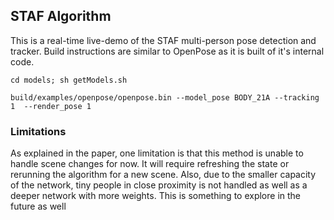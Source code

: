 ## STAF Algorithm

This is a real-time live-demo of the STAF multi-person pose detection and tracker. Build instructions are similar to OpenPose as it is built of it's internal code.

`cd models; sh getModels.sh`

`build/examples/openpose/openpose.bin --model_pose BODY_21A --tracking 1  --render_pose 1`

### Limitations

As explained in the paper, one limitation is that this method is unable to handle scene changes for now. It will require refreshing the state or rerunning the algorithm for a new scene. Also, due to the smaller capacity of the network, tiny people in close proximity is not handled as well as a deeper network with more weights. This is something to explore in the future as well
